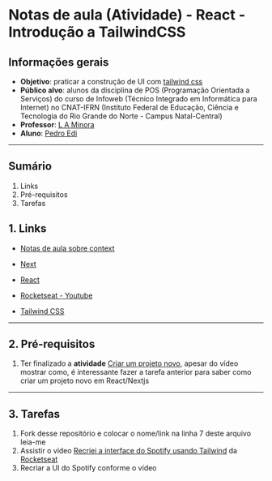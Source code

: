 # Notas de aula (Atividade) - React - Introdução a TailwindCSS

## Informações gerais
- **Objetivo**: praticar a construção de UI com [tailwind css](https://tailwindcss.com/)
- **Público alvo**: alunos da disciplina de POS (Programação Orientada a Serviços) do curso de Infoweb (Técnico Integrado em Informática para Internet) no CNAT-IFRN (Instituto Federal de Educação, Ciência e Tecnologia do Rio Grande do Norte - Campus Natal-Central)
- **Professor**: [L A Minora](https://github.com/leonardo-minora/)
- **Aluno**: [Pedro Edi](https://github.com/Pedro-edi/)

---
## Sumário

1. Links
2. Pré-requisitos
3. Tarefas

## 1. Links

- [Notas de aula sobre context](https://github.com/infoweb-pos/2025-pos-react-compartilhando-dados-entre-componentes-exemplo-context)

- [Next](https://nextjs.org/docs)
- [React](https://react.dev/learn)
- [Rocketseat - Youtube](https://www.youtube.com/rocketseat)
- [Tailwind CSS](https://tailwindcss.com/)
---

## 2. Pré-requisitos

1. Ter finalizado a **atividade** [Criar um projeto novo](https://github.com/infoweb-pos/2025-pos-01-react-criar-projeto), apesar do vídeo mostrar como, é interessante fazer a tarefa anterior para saber como criar um projeto novo em React/Nextjs

---

## 3. Tarefas

1. Fork desse repositório e colocar o nome/link na linha 7 deste arquivo leia-me
2. Assistir o vídeo [Recriei a interface do Spotify usando Tailwind](https://youtu.be/YVI-q3idGiM?si=EYAilRJhHMNzi1Os) da [Rocketseat](https://www.youtube.com/rocketseat)
3. Recriar a UI do Spotify conforme o vídeo
